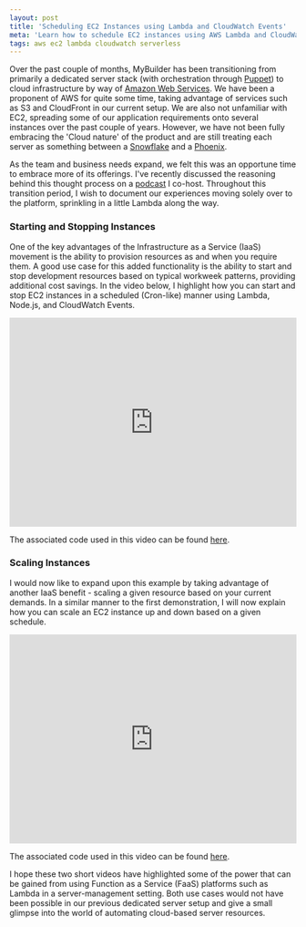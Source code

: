 ```yaml
---
layout: post
title: 'Scheduling EC2 Instances using Lambda and CloudWatch Events'
meta: 'Learn how to schedule EC2 instances using AWS Lambda and CloudWatch Events to optimise costs and automate server management.'
tags: aws ec2 lambda cloudwatch serverless
---
```


Over the past couple of months, MyBuilder has been transitioning from primarily a dedicated server stack (with orchestration through [Puppet](https://puppet.com/)) to cloud infrastructure by way of [Amazon Web Services](https://aws.amazon.com/).
We have been a proponent of AWS for quite some time, taking advantage of services such as S3 and CloudFront in our current setup.
We are also not unfamiliar with EC2, spreading some of our application requirements onto several instances over the past couple of years.
However, we have not been fully embracing the 'Cloud nature' of the product and are still treating each server as something between a [Snowflake](https://martinfowler.com/bliki/SnowflakeServer.html) and a [Phoenix](https://martinfowler.com/bliki/PhoenixServer.html).

<!--more-->

As the team and business needs expand, we felt this was an opportune time to embrace more of its offerings.
I've recently discussed the reasoning behind this thought process on a [podcast](http://threedevsandamaybe.com/lets-aws-everything/) I co-host.
Throughout this transition period, I wish to document our experiences moving solely over to the platform, sprinkling in a little Lambda along the way.

### Starting and Stopping Instances

One of the key advantages of the Infrastructure as a Service (IaaS) movement is the ability to provision resources as and when you require them.
A good use case for this added functionality is the ability to start and stop development resources based on typical workweek patterns, providing additional cost savings.
In the video below, I highlight how you can start and stop EC2 instances in a scheduled (Cron-like) manner using Lambda, Node.js, and CloudWatch Events.

<p><iframe width="100%" height="367px" src="https://www.youtube.com/embed/roAerKVfq-Y?rel=0" frameborder="0" allowfullscreen></iframe></p>

The associated code used in this video can be found [here](https://gist.github.com/eddmann/a9e404eb62056f77610f752606a2e504).

### Scaling Instances

I would now like to expand upon this example by taking advantage of another IaaS benefit - scaling a given resource based on your current demands.
In a similar manner to the first demonstration, I will now explain how you can scale an EC2 instance up and down based on a given schedule.

<p><iframe width="100%" height="367px" src="https://www.youtube.com/embed/_gJyK1-NGq8?rel=0" frameborder="0" allowfullscreen></iframe></p>

The associated code used in this video can be found [here](https://gist.github.com/eddmann/ce2c65e4000d07c421ad266d449550ab).

I hope these two short videos have highlighted some of the power that can be gained from using Function as a Service (FaaS) platforms such as Lambda in a server-management setting.
Both use cases would not have been possible in our previous dedicated server setup and give a small glimpse into the world of automating cloud-based server resources.
